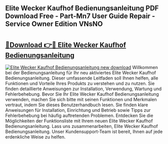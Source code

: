 ## Elite Wecker Kaufhof Bedienungsanleitung PDF Download Free - Part-Mn7 User Guide Repair - Service Owner Edition VNsNO

# <h2><a href="http://df544f.blite.top/?on=Elite+Wecker+Kaufhof+Bedienungsanleitung">🔗Download 👉🔴 Elite Wecker Kaufhof Bedienungsanleitung</a></h2>

[![Elite Wecker Kaufhof Bedienungsanleitung new download](https://i.imgur.com/lujVjoI.png)](http://df544f.blite.top/?on=Elite+Wecker+Kaufhof+Bedienungsanleitung)
Willkommen bei der Bedienungsanleitung für Ihr neu aktiviertes Elite Wecker Kaufhof Bedienungsanleitung. Dieser umfassende Leitfaden soll Ihnen helfen, alle Funktionen und Vorteile Ihres Produkts zu verstehen und zu nutzen. Sie finden detaillierte Anweisungen zur Installation, Verwendung, Wartung und Fehlerbehebung. Bevor Sie Ihr Elite Wecker Kaufhof Bedienungsanleitung verwenden, machen Sie sich bitte mit seinen Funktionen und Merkmalen vertraut, indem Sie dieses Benutzerhandbuch lesen. Sie finden klare Anweisungen für Installation, Einrichtung und Betrieb sowie Tipps zur Fehlerbehebung bei häufig auftretenden Problemen. Entdecken Sie die Möglichkeiten der Funktionsliste mit Ihrem neuen Elite Wecker Kaufhof Bedienungsanleitung. Lass uns zusammenarbeiten, Elite Wecker Kaufhof Bedienungsanleitung. Unser Kundensupport-Team ist bereit, Ihnen auf jede erdenkliche Weise zu helfen.
